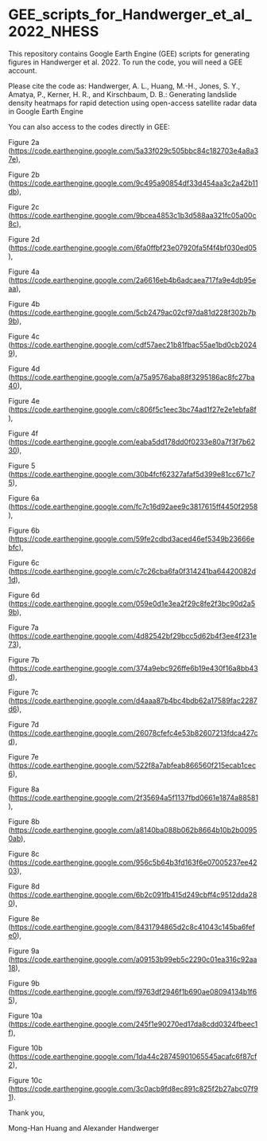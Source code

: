 # GEE_scripts_for_Handwerger_et_al_2022_NHESS

This repository contains Google Earth Engine (GEE) scripts for generating figures in Handwerger et al. 2022. To run the code, you will need a GEE account.

Please cite the code as: Handwerger, A. L., Huang, M.-H., Jones, S. Y., Amatya, P., Kerner, H. R., and Kirschbaum, D. B.: Generating landslide density heatmaps for rapid detection using open-access satellite radar data in Google Earth Engine


You can also access to the codes directly in GEE:

Figure 2a (https://code.earthengine.google.com/5a33f029c505bbc84c182703e4a8a37e),

Figure 2b (https://code.earthengine.google.com/9c495a90854df33d454aa3c2a42b11db),

Figure 2c (https://code.earthengine.google.com/9bcea4853c1b3d588aa321fc05a00c8c),

Figure 2d (https://code.earthengine.google.com/6fa0ffbf23e07920fa5f4f4bf030ed05),

Figure 4a (https://code.earthengine.google.com/2a6616eb4b6adcaea717fa9e4db95eaa),

Figure 4b (https://code.earthengine.google.com/5cb2479ac02cf97da81d228f302b7b9b),

Figure 4c (https://code.earthengine.google.com/cdf57aec21b81fbac55ae1bd0cb20249),

Figure 4d (https://code.earthengine.google.com/a75a9576aba88f3295186ac8fc27ba40),

Figure 4e (https://code.earthengine.google.com/c806f5c1eec3bc74ad1f27e2e1ebfa8f),

Figure 4f (https://code.earthengine.google.com/eaba5dd178dd0f0233e80a7f3f7b6230),

Figure 5 (https://code.earthengine.google.com/30b4fcf62327afaf5d399e81cc671c75),

Figure 6a (https://code.earthengine.google.com/fc7c16d92aee9c3817615ff4450f2958),

Figure 6b (https://code.earthengine.google.com/59fe2cdbd3aced46ef5349b23666ebfc),

Figure 6c (https://code.earthengine.google.com/c7c26cba6fa0f314241ba64420082d1d),

Figure 6d (https://code.earthengine.google.com/059e0d1e3ea2f29c8fe2f3bc90d2a59b),

Figure 7a (https://code.earthengine.google.com/4d82542bf29bcc5d62b4f3ee4f231e73),

Figure 7b (https://code.earthengine.google.com/374a9ebc926ffe6b19e430f16a8bb43d),

Figure 7c (https://code.earthengine.google.com/d4aaa87b4bc4bdb62a17589fac2287d6),

Figure 7d (https://code.earthengine.google.com/26078cfefc4e53b82607213fdca427cd),

Figure 7e (https://code.earthengine.google.com/522f8a7abfeab866560f215ecab1cec6),

Figure 8a (https://code.earthengine.google.com/2f35694a5f1137fbd0661e1874a88581),

Figure 8b (https://code.earthengine.google.com/a8140ba088b062b8664b10b2b00950ab),

Figure 8c (https://code.earthengine.google.com/956c5b64b3fd163f6e07005237ee4203),

Figure 8d (https://code.earthengine.google.com/6b2c091fb415d249cbff4c9512dda280),

Figure 8e (https://code.earthengine.google.com/8431794865d2c8c41043c145ba6fefe0),

Figure 9a (https://code.earthengine.google.com/a09153b99eb5c2290c01ea316c92aa18),

Figure 9b (https://code.earthengine.google.com/f9763df2946f1b690ae08094134b1f65),

Figure 10a (https://code.earthengine.google.com/245f1e90270ed17da8cdd0324fbeec1f),

Figure 10b (https://code.earthengine.google.com/1da44c28745901065545acafc6f87cf2),

Figure 10c (https://code.earthengine.google.com/3c0acb9fd8ec891c825f2b27abc07f91). 


Thank you,

Mong-Han Huang and Alexander Handwerger
